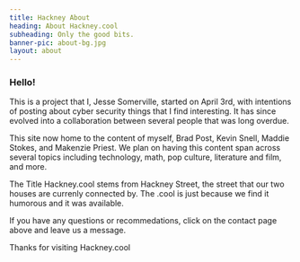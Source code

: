 ```yaml
---
title: Hackney About
heading: About Hackney.cool
subheading: Only the good bits.
banner-pic: about-bg.jpg
layout: about
---
```


### Hello!

This is a project that I, Jesse Somerville, started on April 3rd, with intentions of posting about cyber security things that I find interesting. It has since evolved into a collaboration between several people that was long overdue.

This site now home to the content of myself, Brad Post, Kevin Snell, Maddie Stokes, and Makenzie Priest. We plan on having this content span across several topics including technology, math, pop culture, literature and film, and more.

The Title Hackney.cool stems from Hackney Street, the street that our two houses are currenly connected by. The .cool is just because we find it humorous and it was available.

If you have any questions or recommedations, click on the contact page above and leave us a message.

Thanks for visiting Hackney.cool
